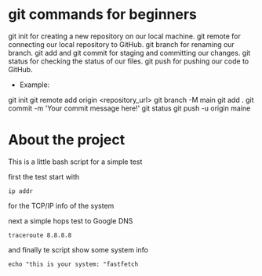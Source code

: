 # git commands for beginners

git init for creating a new repository on our local machine.
git remote for connecting our local repository to GitHub.
git branch for renaming our branch.
git add and git commit for staging and committing our changes.
git status for checking the status of our files.
git push for pushing our code to GitHub.

* Example:

git init
git remote add origin <repository_url>
git branch -M main
git add .
git commit -m 'Your commit message here!'
git status
git push -u origin maine

# About the project

This is a  little bash script for a simple test

first the test start with 

`ip addr`

for the TCP/IP info  of the system

next a simple  hops test to Google DNS 

`traceroute 8.8.8.8`


and finally te script show some system info

`echo "this is your system: "fastfetch`


